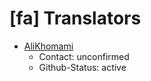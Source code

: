 # [fa] Translators

- [AliKhomami](https://github.com/AliKhomami)
	- Contact: unconfirmed
	- Github-Status: active